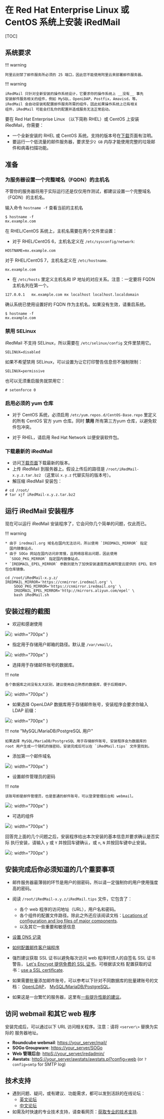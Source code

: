 # 在 Red Hat Enterprise Linux 或 CentOS 系统上安装 iRedMail

[TOC]

## 系统要求

!!! warning

    阿里云封禁了邮件服务所必须的 25 端口，因此您不能使用阿里云来部署邮件服务器。

!!! warning

    iRedMail 只针对全新安装的操作系统设计，它要求你的操作系统上 __没有__ 事先
    安装邮件服务相关的组件，例如 MySQL，OpenLDAP，Postfix，Amavisd，等。
    iRedMail 会自动安装和配置邮件服务所需的组件，因此如果操作系统上已有相关
    组件，iRedMail 可能会打乱你的配置并造成服务无法正常启动。

要在 Red Hat Enterprise Linux （以下简称 RHEL）或 CentOS 上安装 iRedMail，你需要：

* 一个全新安装的 RHEL 或 CentOS 系统。支持的版本号在[下载](../download.html)页面有注明。
* 要运行一个低流量的邮件服务器，要求至少`2 GB` 内存才能使用完整的垃圾邮件和病毒扫描功能。

## 准备

### 为服务器设置一个完整域名（FQDN）的主机名

不管你的服务器将用于实际运行还是仅仅用作测试，都建议设置一个完整域名（FQDN）的主机名。

输入命令 `hostname -f` 查看当前的主机名

```shell
$ hostname -f
mx.example.com
```

在 RHEL/CentOS 系统上，主机名需要在两个文件里设置：

* 对于 RHEL/CentOS 6，主机名定义在 `/etc/sysconfig/network`:

```
HOSTNAME=mx.example.com
```

对于 RHEL/CentOS 7，主机名定义在 `/etc/hostname`.

```
mx.example.com
```

* 在 `/etc/hosts` 里定义主机名和 IP 地址的对应关系。注意：一定要将 FQDN 主机名列在第一个。

```
127.0.0.1   mx.example.com mx localhost localhost.localdomain
```

确认系统已使用设置好的 FQDN 作为主机名。如果没有生效，请重启系统。

```
$ hostname -f
mx.example.com
```

### 禁用 SELinux

iRedMail 不支持 SELinux，所以需要在 `/etc/selinux/config` 文件里禁用它。

```
SELINUX=disabled
```

如果不希望禁用 SELinux，可以设置为让它打印警告信息但不强制限制：

```
SELINUX=permissive
```

也可以无须重启服务就禁用它：

```
# setenforce 0
```

### 启用必须的 yum 仓库

* 对于 CentOS 系统，必须启用 `/etc/yum.repos.d/CentOS-Base.repo` 里定义的所有
  CentOS 官方 yum 仓库。同时 __禁用__ 所有第三方yum 仓库，以避免软件包冲突。

* 对于 RHEL，请启用 Red Hat Network 以便安装软件包。

### 下载最新的 iRedMail

* 访问[下载页面](../download.html)下载最新的版本。
* 上传 iRedMail 到服务器上。假设上传后的路径是 `/root/iRedMail-x.y.z.tar.bz2`
  （这里以 `x.y.z` 代替实际的版本号）。
* 解压缩 iRedMail 安装包：

```
# cd /root/
# tar xjf iRedMail-x.y.z.tar.bz2
```

## 运行 iRedMail 安装程序

现在可以运行 iRedMail 安装程序了，它会问你几个简单的问题，仅此而已。

!!! warning

    * 由于 iredmail.org 域名在国内无法访问，所以使用 `IREDMAIL_MIRROR` 指定
      国内镜像站点。
    * 由于 SOGo 网站在国内访问非常慢，且网络容易出问题，因此使用
      `SOGO_PKG_MIRROR` 指定国内镜像站点。
    * `IREDMAIL_EPEL_MIRROR` 参数则是为了加快安装速度而选用阿里云提供的 EPEL 软件包仓库镜像。

```
cd /root/iRedMail-x.y.z/
IREDMAIL_MIRROR='https://cnmirror.iredmail.org' \
    SOGO_PKG_MIRROR='https://cnmirror.iredmail.org' \
    IREDMAIL_EPEL_MIRROR='http://mirrors.aliyun.com/epel' \
    bash iRedMail.sh
```

## 安装过程的截图

* 欢迎和感谢使用

![](./images/installation/welcome.png){: width="700px" }

* 指定用于存储用户邮箱的路径。默认是 `/var/vmail/`。

![](./images/installation/mail_storage.png){: width="700px" }

* 选择用于存储邮件账号的数据库。

!!! note

    各个数据库之间没有太大区别，建议使用自己熟悉的数据库，便于后期维护。

![](./images/installation/backends.png){: width="700px" }

* 如果选择 OpenLDAP 数据库用于存储邮件账号，安装程序会要求你输入 LDAP 前缀：

![](./images/installation/ldap_suffix.png){: width="700px" }

!!! note "MySQL/MariaDB/PostgreSQL 用户"

    如果选择 MySQL/MariaDB/PostgreSQL 用于存储邮件账号, 安装程序会为数据库的
    root 用户生成一个随机的强密码，安装完成后可以在 `iRedMail.tips` 文件里找到。

* 添加第一个邮件域名

![](./images/installation/first_domain.png){: width="700px" }

* 设置邮件管理员的密码

!!! note

    该账号即是邮件管理员，也是普通的邮件账号，可以登录管理后台和 webmail。

![](./images/installation/admin_pw.png){: width="700px" }

* 可选的组件

![](./images/installation/optional_components.png){: width="700px" }


回答完上面的几个问题之后，安装程序给出本次安装的基本信息并要求确认是否实际
执行安装，请输入 `y` 或 `Y` 并按回车键确认，或 `n`, `N` 并按回车键中止安装。

![](./images/installation/review.png){: width="700px" }

## 安装完成后你必须知道的几个重要事项

* 邮件服务器最薄弱的环节是用户的弱密码，所以请一定强制你的用户使用强度高的密码。
* 阅读 `/root/iRedMail-x.y.z/iRedMail.tips` 文件，它包含了：

    * 各个 web 程序的访问地址（URL），用户名和密码。
    * 各个组件的配置文件路径。除此之外还应该阅读文档：[Locations of configuration and log files of major components](./file.locations.html).
    * 以及其它一些重要和敏感信息

* [设置 DNS 记录](./setup.dns.html)
* [如何配置邮件客户端程序](./index.html#configure-mail-client-applications)
* 强烈建议获取 SSL 证书以避免每次访问 web 程序时烦人的自签名 SSL 证书警告，
  [Let's Encrypt 提供免费的 SSL 证书](https://letsencrypt.org)。可根据该文档
  配置获取的证书：[use a SSL certificate](./use.a.bought.ssl.certificate.html).
* 如果需要批量添加邮件账号，可以参考以下针对不同数据库的批量建账号的文档：
  [OpenLDAP](./ldap.bulk.create.mail.users.html)，
  [MySQL/MariaDB/PostgreSQL](./sql.bulk.create.mail.users.html)。
* 如果这是一台繁忙的服务器，这里有[一些提升性能的建议](./performance.tuning.html)。

## 访问 webmail 和其它 web 程序

安装完成后，可以通过以下 URL 访问相关程序。注意：请将 `<server\>` 替换为实际的
服务器地址。

* __Roundcube webmail__: <https://your_server/mail/>
* __SOGo Groupware__: <https://your_server/SOGo>
* __Web 管理后台__: <httpS://your_server/iredadmin/>
* __Awstats__: <httpS://your_server/awstats/awstats.pl?config=web> (or `?config=smtp` for SMTP log)

## 技术支持

* 遇到问题、疑问，或有建议、功能需求，都可以发到活跃的在线论坛：
    * [英文论坛](https://forum.iredmail.org/)
    * [中文论坛](http://www.iredmail.com/bbs/)
* 如需及时快速的专业技术支持，请查看网页：[获取专业的技术支持](../support.html).

